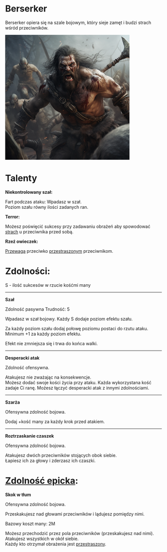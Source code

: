 # Berserker

Berserker opiera się na szale bojowym, który sieje zamęt i budzi strach wśród przeciwników.

<img src="imgs/berserker.png" width="400">

# Talenty

**Niekontrolowany szał:**

Fart podczas ataku: Wpadasz w szał.\
Poziom szału równy ilości zadanych ran.

**Terror:**

Możesz poświęcić sukcesy przy zadawaniu obrażeń aby spowodować [strach](docs/docs/efekty/strach.md) u przeciwnika przed sobą.

**Rzeź owieczek:**

[Przewaga](/docs/przewaga.md) przeciwko [przestraszonym](docs/docs/efekty/strach.md) przeciwnikom.

# Zdolności:

S - ilość sukcesów w rzucie kośćmi many

___
**Szał**

Zdolność pasywna
Trudność: 5

Wpadasz w szał bojowy. Każdy S dodaje poziom efektu szału.

Za każdy poziom szału dodaj połowę poziomu postaci do rzutu ataku.\
Minimum +1 za każdy poziom efektu.

Efekt nie zmniejsza się i trwa do końca walki.
___
**Desperacki atak**

Zdolność ofensywna.

Atakujesz nie zważając na konsekwencje.\
Możesz dodać swoje kości życia przy ataku. Każda wykorzystana kość zadaje Ci ranę.
Możesz łączyć desperacki atak z innymi zdolnościami.
___
**Szarża**

Ofensywna zdolność bojowa.

Dodaj +kość many za każdy krok przed atakiem.
___
**Roztrzaskanie czaszek**

Ofensywna zdolność bojowa.

Atakujesz dwóch przeciwników stojących obok siebie.\
Łapiesz ich za głowy i zderzasz ich czaszki.
# [Zdolność epicka](/docs/zdolnosc-epicka.md):

**Skok w tłum**

Ofensywna zdolność bojowa.

Przeskakujesz nad głowami przeciwników i lądujesz pomiędzy nimi.

Bazowy koszt many: 2M

Możesz przechodzić przez pola przeciwników (przeskakujesz nad nimi).\
Atakujesz wszystkich w okół siebie.\
Każdy kto otrzymał obrażenia jest [przestraszony](/docs/strach.md).
